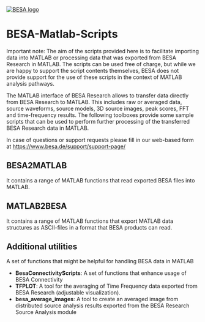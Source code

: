 [![BESA logo](https://www.besa.de/wp-content/uploads/2014/05/pre_logo.jpeg)](https://www.besa.de/)

# BESA-Matlab-Scripts

Important note: The aim of the scripts provided here is to facilitate importing data into MATLAB or processing data that was exported from BESA Research in MATLAB. The scripts can be used free of charge, but while we are happy to support the script contents themselves, BESA does not provide support for the use of these scripts in the context of MATLAB analysis pathways.

The MATLAB interface of BESA Research allows to transfer data directly from BESA Research to MATLAB. This includes raw or averaged data, source waveforms, source models, 3D source images, peak scores, FFT and time-frequency results. The following toolboxes provide some sample scripts that can be used to perform further processing of the transferred BESA Research data in MATLAB.

In case of questions or support requests please fill in our web-based form at https://www.besa.de/support/support-page/

## BESA2MATLAB

It contains a range of MATLAB functions that read exported BESA files into MATLAB.

## MATLAB2BESA

It contains a range of MATLAB functions that export MATLAB data structures as ASCII-files in a format that BESA products can read.

## Additional utilities

A set of functions that might be helpful for handling BESA data in MATLAB

+ **BesaConnectivityScripts**: A set of functions that enhance usage of BESA Connectivity
+ **TFPLOT**: A tool for the averaging of Time Frequency data exported from BESA Research (adjustable visualization).
+ **besa_average_images**: A tool to create an averaged image from distributed source analysis results exported from the BESA Research Source Analysis module
